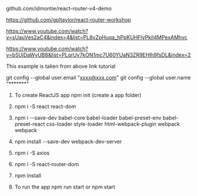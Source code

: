 github.com/idmontie/react-router-v4-demo

https://github.com/gpltaylor/react-router-workshop

https://www.youtube.com/watch?v=sUauVes2aC4&index=4&list=PL8vZpHuqa_hPpKUHFlyPkiI4MPexAMhvc

https://www.youtube.com/watch?v=b5UjDaWyUB8&list=PLqrUy7kON1mc7U60YUaN3ZR9EHlh9fsDL&index=2

This example is taken from above link tutorial

git config --global user.email "xxxx@xxx.com"
git config --global user.name "*******"


1. To create ReactJS app
npm init
(create a app folder)
2. npm i -S react react-dom

3. npm i --save-dev babel-core babel-loader babel-preset-env  babel-preset-react css-loader style-loader html-webpack-plugin webpack webpack

4. npm install --save-dev webpack-dev-server

5. npm i -S axios

6. npm i -S react-router-dom

7. npm install

8. To run the app 
    npm run start or npm start